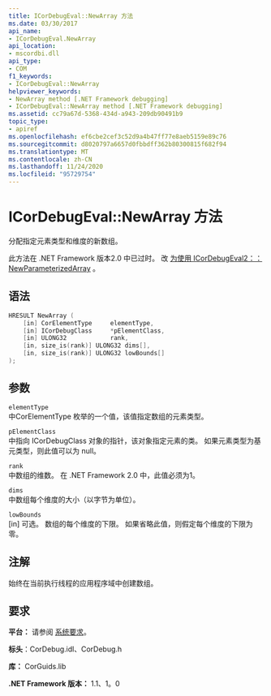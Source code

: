 ```yaml
---
title: ICorDebugEval::NewArray 方法
ms.date: 03/30/2017
api_name:
- ICorDebugEval.NewArray
api_location:
- mscordbi.dll
api_type:
- COM
f1_keywords:
- ICorDebugEval::NewArray
helpviewer_keywords:
- NewArray method [.NET Framework debugging]
- ICorDebugEval::NewArray method [.NET Framework debugging]
ms.assetid: cc79a67d-5368-434d-a943-209db90491b9
topic_type:
- apiref
ms.openlocfilehash: ef6cbe2cef3c52d9a4b47ff77e8aeb5159e89c76
ms.sourcegitcommit: d8020797a6657d0fbbdff362b80300815f682f94
ms.translationtype: MT
ms.contentlocale: zh-CN
ms.lasthandoff: 11/24/2020
ms.locfileid: "95729754"
---
```

# <a name="icordebugevalnewarray-method"></a>ICorDebugEval::NewArray 方法

分配指定元素类型和维度的新数组。  
  
 此方法在 .NET Framework 版本2.0 中已过时。 改 [为使用 ICorDebugEval2：： NewParameterizedArray](icordebugeval2-newparameterizedarray-method.md) 。  
  
## <a name="syntax"></a>语法  
  
```cpp  
HRESULT NewArray (  
    [in] CorElementType     elementType,  
    [in] ICorDebugClass     *pElementClass,  
    [in] ULONG32            rank,  
    [in, size_is(rank)] ULONG32 dims[],  
    [in, size_is(rank)] ULONG32 lowBounds[]  
);  
```  
  
## <a name="parameters"></a>参数  

 `elementType`  
 中CorElementType 枚举的一个值，该值指定数组的元素类型。  
  
 `pElementClass`  
 中指向 ICorDebugClass 对象的指针，该对象指定元素的类。 如果元素类型为基元类型，则此值可以为 null。  
  
 `rank`  
 中数组的维数。 在 .NET Framework 2.0 中，此值必须为1。  
  
 `dims`  
 中数组每个维度的大小（以字节为单位）。  
  
 `lowBounds`  
 [in] 可选。 数组的每个维度的下限。 如果省略此值，则假定每个维度的下限为零。  
  
## <a name="remarks"></a>注解  

 始终在当前执行线程的应用程序域中创建数组。  
  
## <a name="requirements"></a>要求  

 **平台：** 请参阅 [系统要求](../../get-started/system-requirements.md)。  
  
 **标头**：CorDebug.idl、CorDebug.h  
  
 **库：** CorGuids.lib  
  
 **.NET Framework 版本：** 1.1、1。0
